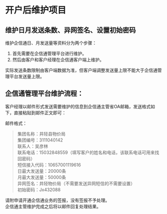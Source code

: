 # 开户后维护项目

## 维护日月发送条数、异网签名、设置初始密码  
维护企信通日、月发送量等资料分为两个步骤：  
1. 首先需要在企信通管理平台进行维护。  
2. 然后由客户和客户经理在企信通客户端上维护。  

实际发送条数限制由客户端数据为准，但客户端调整发送量上限不能大于企信通管理平台发送量上限。  

## 企信通管理平台维护流程：  
客户经理以邮件形式发送需要维护的信息到企信通主管省OA邮箱，发送格式如下，直接粘贴到邮件正文即可：  

邮件格式：  
>集团名称：井陉县物价局  
集团编号：3111040142  
联系人：吴彦林  
联系电话：15032848559（填写客户的姓名和电话，该联系电话可用来找回密码）  
短信接入代码：10657001119616  
日最大发送量：20000条  
月最大发送量：50000条  
异网签名：井陉物价局（不需要发送异网短信的不需要设置）  
初始密码：Jx432088  

请附申请开通企信通业务的签报，没有签报不予处理。  
企信通主管维护完成之后将以邮件回复处理结果。  
